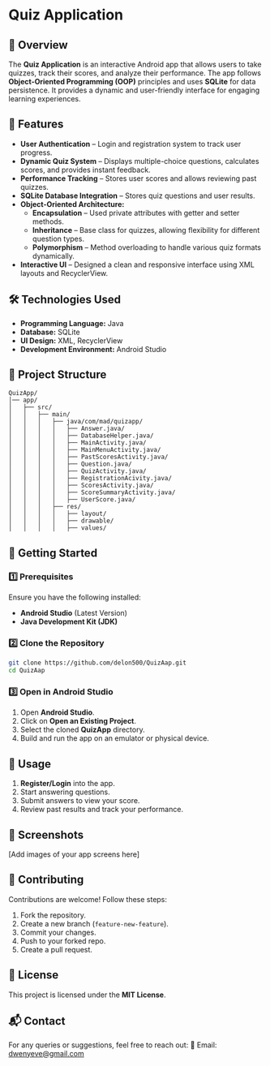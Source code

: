 # Quiz Application

## 📌 Overview
The **Quiz Application** is an interactive Android app that allows users to take quizzes, track their scores, and analyze their performance. The app follows **Object-Oriented Programming (OOP)** principles and uses **SQLite** for data persistence. It provides a dynamic and user-friendly interface for engaging learning experiences.

## 🎯 Features
- **User Authentication** – Login and registration system to track user progress.
- **Dynamic Quiz System** – Displays multiple-choice questions, calculates scores, and provides instant feedback.
- **Performance Tracking** – Stores user scores and allows reviewing past quizzes.
- **SQLite Database Integration** – Stores quiz questions and user results.
- **Object-Oriented Architecture:**
  - **Encapsulation** – Used private attributes with getter and setter methods.
  - **Inheritance** – Base class for quizzes, allowing flexibility for different question types.
  - **Polymorphism** – Method overloading to handle various quiz formats dynamically.
- **Interactive UI** – Designed a clean and responsive interface using XML layouts and RecyclerView.

## 🛠️ Technologies Used
- **Programming Language:** Java
- **Database:** SQLite
- **UI Design:** XML, RecyclerView
- **Development Environment:** Android Studio

## 📂 Project Structure
```
QuizApp/
│── app/
│   ├── src/
│   │   ├── main/
│   │   │   ├── java/com/mad/quizapp/
│   │   │   │   ├── Answer.java/
│   │   │   │   ├── DatabaseHelper.java/
│   │   │   │   ├── MainActivity.java/
│   │   │   │   ├── MainMenuActivity.java/
│   │   │   │   ├── PastScoresActivity.java/
│   │   │   │   ├── Question.java/
│   │   │   │   ├── QuizActivity.java/
│   │   │   │   ├── RegistrationAcivity.java/
│   │   │   │   ├── ScoresActivity.java/
│   │   │   │   ├── ScoreSummaryActivity.java/
│   │   │   │   ├── UserScore.java/
│   │   │   ├── res/
│   │   │   │   ├── layout/
│   │   │   │   ├── drawable/
│   │   │   │   ├── values/
```

## 🚀 Getting Started
### 1️⃣ Prerequisites
Ensure you have the following installed:
- **Android Studio** (Latest Version)
- **Java Development Kit (JDK)**

### 2️⃣ Clone the Repository
```sh
git clone https://github.com/delon500/QuizAap.git
cd QuizAap
```

### 3️⃣ Open in Android Studio
1. Open **Android Studio**.
2. Click on **Open an Existing Project**.
3. Select the cloned **QuizApp** directory.
4. Build and run the app on an emulator or physical device.

## 📜 Usage
1. **Register/Login** into the app.
2. Start answering questions.
3. Submit answers to view your score.
4. Review past results and track your performance.

## 📌 Screenshots
[Add images of your app screens here]

## 🤝 Contributing
Contributions are welcome! Follow these steps:
1. Fork the repository.
2. Create a new branch (`feature-new-feature`).
3. Commit your changes.
4. Push to your forked repo.
5. Create a pull request.

## 📜 License
This project is licensed under the **MIT License**.

## 📬 Contact
For any queries or suggestions, feel free to reach out:
📧 Email: dwenyeve@gmail.com
